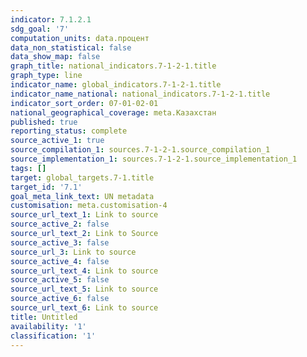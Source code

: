 ```yaml
---
indicator: 7.1.2.1
sdg_goal: '7'
computation_units: data.процент
data_non_statistical: false
data_show_map: false
graph_title: national_indicators.7-1-2-1.title
graph_type: line
indicator_name: global_indicators.7-1-2-1.title
indicator_name_national: national_indicators.7-1-2-1.title
indicator_sort_order: 07-01-02-01
national_geographical_coverage: meta.Казахстан
published: true
reporting_status: complete
source_active_1: true
source_compilation_1: sources.7-1-2-1.source_compilation_1
source_implementation_1: sources.7-1-2-1.source_implementation_1
tags: []
target: global_targets.7-1.title
target_id: '7.1'
goal_meta_link_text: UN metadata
customisation: meta.customisation-4
source_url_text_1: Link to source
source_active_2: false
source_url_text_2: Link to Source
source_active_3: false
source_url_3: Link to source
source_active_4: false
source_url_text_4: Link to source
source_active_5: false
source_url_text_5: Link to source
source_active_6: false
source_url_text_6: Link to source
title: Untitled
availability: '1'
classification: '1' 
---
```

